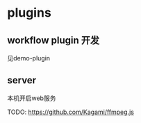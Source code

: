 # plugins

## workflow plugin 开发
见demo-plugin


## server
本机开启web服务


TODO:
https://github.com/Kagami/ffmpeg.js